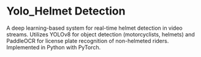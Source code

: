 # Yolo_Helmet Detection
A deep learning-based system for real-time helmet detection in video streams. Utilizes YOLOv8 for object detection (motorcyclists, helmets) and PaddleOCR for license plate recognition of non-helmeted riders. Implemented in Python with PyTorch.
